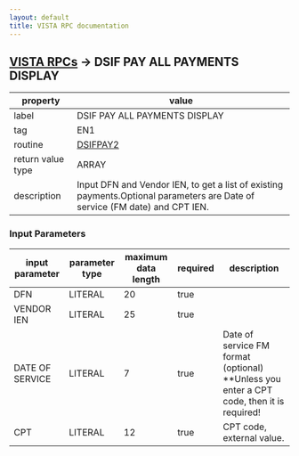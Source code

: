 ```yaml
---
layout: default
title: VISTA RPC documentation
---
```




## [VISTA RPCs](TableOfContent.md) &#8594; DSIF PAY ALL PAYMENTS DISPLAY 

 property | value 
--- | --- 
 label | DSIF PAY ALL PAYMENTS DISPLAY
 tag | EN1
 routine | [DSIFPAY2](http://code.osehra.org/dox/Routine_DSIFPAY2_source.html)
 return value type | ARRAY
 description | Input DFN and Vendor IEN, to get a list of existing payments.Optional parameters are Date of service (FM date) and CPT IEN.

### Input Parameters

| input parameter | parameter type | maximum data length | required | description | 
| --- | --- | --- | --- | --- | 
| DFN | LITERAL | 20 | true |  | 
| VENDOR IEN | LITERAL | 25 | true |  | 
| DATE OF SERVICE | LITERAL | 7 | true | Date of service FM format (optional) **Unless you enter a CPT code, then it is required! | 
| CPT | LITERAL | 12 | true | CPT code, external value. | 